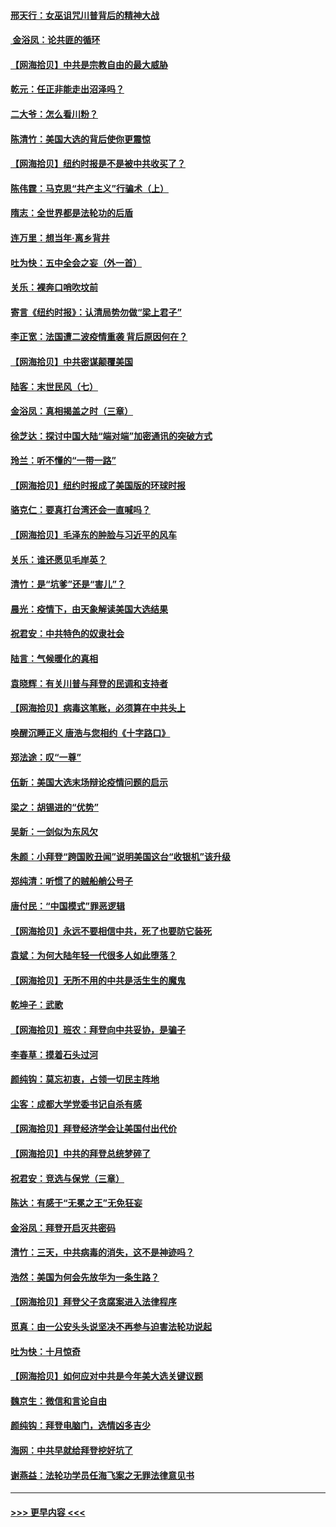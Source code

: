#### [邢天行：女巫诅咒川普背后的精神大战](../pages/nsc993/n12517257.md?t=11020351) 
#### [ 金浴凤：论共匪的循环](../pages/nsc993/n12517133.md?t=11020351) 
#### [【网海拾贝】中共是宗教自由的最大威胁](../pages/nsc993/n12516879.md?t=11020351) 
#### [乾元：任正非能走出沼泽吗？](../pages/nsc993/n12515831.md?t=11020351) 
#### [二大爷：怎么看川粉？](../pages/nsc993/n12515820.md?t=11020351) 
#### [陈清竹：美国大选的背后使你更震惊](../pages/nsc993/n12515589.md?t=11020351) 
#### [【网海拾贝】纽约时报是不是被中共收买了？](../pages/nsc993/n12515122.md?t=11020351) 
#### [陈伟霆：马克思“共产主义”行骗术（上）](../pages/nsc993/n12510217.md?t=11020351) 
#### [隋志：全世界都是法轮功的后盾](../pages/nsc993/n12510636.md?t=11020351) 
#### [连万里：想当年‧离乡背井](../pages/nsc993/n12510623.md?t=11020351) 
#### [吐为快：五中全会之妄（外一首）](../pages/nsc993/n12510470.md?t=11020351) 
#### [关乐：裸奔口哨吹坟前](../pages/nsc993/n12510403.md?t=11020351) 
#### [寄言《纽约时报》：认清局势勿做“梁上君子”](../pages/nsc993/n12510042.md?t=11020351) 
#### [李正宽：法国遭二波疫情重袭 背后原因何在？](../pages/nsc993/n12509971.md?t=11020351) 
#### [【网海拾贝】中共密谋颠覆美国](../pages/nsc993/n12509816.md?t=11020351) 
#### [陆客：末世民风（七）](../pages/nsc993/n12507822.md?t=11020351) 
#### [金浴凤：真相揭盖之时（三章）](../pages/nsc993/n12507804.md?t=11020351) 
#### [徐芝达：探讨中国大陆“端对端”加密通讯的突破方式](../pages/nsc993/n12507682.md?t=11020351) 
#### [玲兰：听不懂的“一带一路”](../pages/nsc993/n12507669.md?t=11020351) 
#### [【网海拾贝】纽约时报成了美国版的环球时报](../pages/nsc993/n12507053.md?t=11020351) 
#### [骆克仁：要真打台湾还会一直喊吗？](../pages/nsc993/n12506843.md?t=11020351) 
#### [【网海拾贝】毛泽东的肿脸与习近平的风车](../pages/nsc993/n12504537.md?t=11020351) 
#### [关乐：谁还愿见毛岸英？](../pages/nsc993/n12503866.md?t=11020351) 
#### [清竹：是“坑爹”还是“害儿”？](../pages/nsc993/n12503034.md?t=11020351) 
#### [晨光：疫情下，由天象解读美国大选结果](../pages/nsc993/n12502536.md?t=11020351) 
#### [祝君安：中共特色的奴隶社会](../pages/nsc993/n12501529.md?t=11020351) 
#### [陆言：气候暖化的真相](../pages/nsc993/n12501183.md?t=11020351) 
#### [袁晓辉：有关川普与拜登的民调和支持者](../pages/nsc993/n12500433.md?t=11020351) 
#### [【网海拾贝】病毒这笔账，必须算在中共头上](../pages/nsc993/n12500320.md?t=11020351) 
#### [唤醒沉睡正义 唐浩与您相约《十字路口》](../pages/nsc993/n12497980.md?t=11020351) 
#### [郑法途：叹“一尊”](../pages/nsc993/n12498837.md?t=11020351) 
#### [伍新：美国大选末场辩论疫情问题的启示](../pages/nsc993/n12498829.md?t=11020351) 
#### [梁之：胡锡进的“优势”](../pages/nsc993/n12498780.md?t=11020351) 
#### [吴新：一剑似为东风欠](../pages/nsc993/n12498772.md?t=11020351) 
#### [朱颜：小拜登“跨国败丑闻”说明美国这台“收银机”该升级](../pages/nsc993/n12498731.md?t=11020351) 
#### [郑纯清：听惯了的贼船艄公号子](../pages/nsc993/n12498721.md?t=11020351) 
#### [唐付民：“中国模式”罪恶逻辑](../pages/nsc993/n12498310.md?t=11020351) 
#### [【网海拾贝】永远不要相信中共，死了也要防它装死](../pages/nsc993/n12498162.md?t=11020351) 
#### [袁斌：为何大陆年轻一代很多人如此堕落？](../pages/nsc993/n12495696.md?t=11020351) 
#### [【网海拾贝】无所不用的中共是活生生的魔鬼](../pages/nsc993/n12495621.md?t=11020351) 
#### [乾坤子：武歌](../pages/nsc993/n12493391.md?t=11020351) 
#### [【网海拾贝】班农：拜登向中共妥协，是骗子](../pages/nsc993/n12492877.md?t=11020351) 
#### [李春草：摸着石头过河](../pages/nsc993/n12491121.md?t=11020351) 
#### [颜纯钩：莫忘初衷，占领一切民主阵地](../pages/nsc993/n12490965.md?t=11020351) 
#### [尘客：成都大学党委书记自杀有感](../pages/nsc993/n12490950.md?t=11020351) 
#### [【网海拾贝】拜登经济学会让美国付出代价](../pages/nsc993/n12489662.md?t=11020351) 
#### [【网海拾贝】中共的拜登总统梦碎了](../pages/nsc993/n12487896.md?t=11020351) 
#### [祝君安：竞选与保党（三章）](../pages/nsc993/n12487258.md?t=11020351) 
#### [陈达：有感于“无冕之王”无免狂妄](../pages/nsc993/n12485133.md?t=11020351) 
#### [金浴凤：拜登开启灭共密码](../pages/nsc993/n12485125.md?t=11020351) 
#### [清竹：三天，中共病毒的消失，这不是神迹吗？](../pages/nsc993/n12485027.md?t=11020351) 
#### [浩然：美国为何会先放华为一条生路？](../pages/nsc993/n12484997.md?t=11020351) 
#### [【网海拾贝】拜登父子贪腐案进入法律程序](../pages/nsc993/n12484957.md?t=11020351) 
#### [觅真：由一公安头头说坚决不再参与迫害法轮功说起](../pages/nsc993/n12484212.md?t=11020351) 
#### [吐为快：十月惊奇](../pages/nsc993/n12484172.md?t=11020351) 
#### [【网海拾贝】如何应对中共是今年美大选关键议题](../pages/nsc993/n12483755.md?t=11020351) 
#### [魏京生：微信和言论自由](../pages/nsc993/n12483372.md?t=11020351) 
#### [颜纯钩：拜登电脑门，选情凶多吉少](../pages/nsc993/n12482666.md?t=11020351) 
#### [海网：中共早就给拜登挖好坑了](../pages/nsc993/n12482660.md?t=11020351) 
#### [谢燕益：法轮功学员任海飞案之无罪法律意见书](../pages/nsc993/n12482512.md?t=11020351) 

----
#### [ >>> 更早内容 <<< ](../indexes/nsc993-earlier.md)

